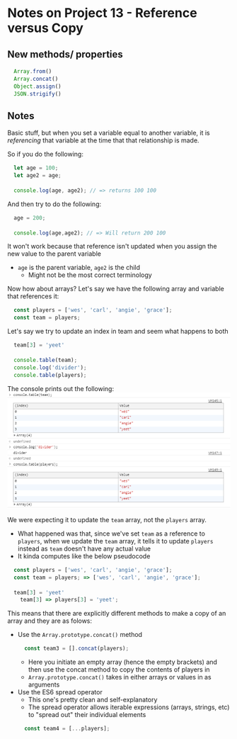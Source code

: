 # Notes on Project 13 - Reference versus Copy

## New methods/ properties
```javascript
  Array.from()
  Array.concat()
  Object.assign()
  JSON.strigify()
```

## Notes

Basic stuff, but when you set a variable equal to another variable, it is *referencing* that variable at the time that that relationship is made.

So if you do the following:
  ```javascript
    let age = 100;
    let age2 = age;

    console.log(age, age2); // => returns 100 100
  ```
And then try to do the following:
  ```javascript
    age = 200;

    console.log(age,age2); // => Will return 200 100
  ```
It won't work because that reference isn't updated when you assign the new value to the parent variable 
  - `age` is the parent variable, `age2` is the child
    - Might not be the most correct terminology

Now how about arrays? Let's say we have the following array and variable that references it:
  ```javascript
    const players = ['wes', 'carl', 'angie', 'grace'];
    const team = players;
  ```
Let's say we try to update an index in team and seem what happens to both
  ```javascript
    team[3] = 'yeet'

    console.table(team);
    console.log('divider');
    console.table(players);
  ```
The console prints out the following:
![img](example.PNG)

We were expecting it to update the `team` array, not the `players` array.
  - What happened was that, since we've set `team` as a reference to `players`, when we update the `team` array, it tells it to update `players` instead as `team` doesn't have any actual value
  - It kinda computes like the below pseudocode
  ```javascript
    const players = ['wes', 'carl', 'angie', 'grace'];
    const team = players; => ['wes', 'carl', 'angie', 'grace'];

    team[3] = 'yeet'
      team[3] => players[3] = 'yeet';
  ```
This means that there are explicitly different methods to make a copy of an array and they are as folows:
  - Use the `Array.prototype.concat()` method
    ```javascript
      const team3 = [].concat(players);
    ```
    - Here you initiate an empty array (hence the empty brackets) and then use the concat method to copy the contents of players in
    - `Array.prototype.concat()` takes in either arrays or values in as arguments
  - Use the ES6 spread operator
    - This one's pretty clean and self-explanatory
    - The spread operator allows iterable expressions (arrays, strings, etc) to "spread out" their individual elements
    ```javascript
      const team4 = [...players];
    ```
  
